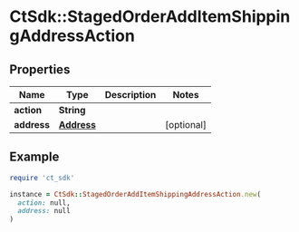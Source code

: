 # CtSdk::StagedOrderAddItemShippingAddressAction

## Properties

| Name | Type | Description | Notes |
| ---- | ---- | ----------- | ----- |
| **action** | **String** |  |  |
| **address** | [**Address**](Address.md) |  | [optional] |

## Example

```ruby
require 'ct_sdk'

instance = CtSdk::StagedOrderAddItemShippingAddressAction.new(
  action: null,
  address: null
)
```

